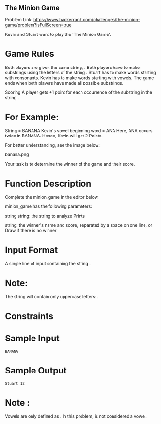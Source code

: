 ## The Minion Game
Problem Link: https://www.hackerrank.com/challenges/the-minion-game/problem?isFullScreen=true

Kevin and Stuart want to play the 'The Minion Game'.

# Game Rules

Both players are given the same string, .
Both players have to make substrings using the letters of the string .
Stuart has to make words starting with consonants.
Kevin has to make words starting with vowels.
The game ends when both players have made all possible substrings.

Scoring
A player gets +1 point for each occurrence of the substring in the string .

# For Example:
String  = BANANA
Kevin's vowel beginning word = ANA
Here, ANA occurs twice in BANANA. Hence, Kevin will get 2 Points.

For better understanding, see the image below:

banana.png

Your task is to determine the winner of the game and their score.

# Function Description

Complete the minion_game in the editor below.

minion_game has the following parameters:

string string: the string to analyze
Prints

string: the winner's name and score, separated by a space on one line, or Draw if there is no winner
# Input Format

A single line of input containing the string .
# Note: 
The string  will contain only uppercase letters: .

# Constraints



# Sample Input
```
BANANA
```
# Sample Output
```
Stuart 12
```
# Note :
Vowels are only defined as . In this problem,  is not considered a vowel.
